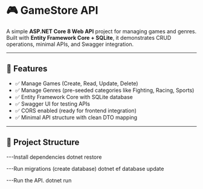 # 🎮 GameStore API

A simple **ASP.NET Core 8 Web API** project for managing games and genres.  
Built with **Entity Framework Core + SQLite**, it demonstrates CRUD operations, minimal APIs, and Swagger integration.  

---

## 🚀 Features
- ✅ Manage Games (Create, Read, Update, Delete)  
- ✅ Manage Genres (pre-seeded categories like Fighting, Racing, Sports)  
- ✅ Entity Framework Core with SQLite database  
- ✅ Swagger UI for testing APIs  
- ✅ CORS enabled (ready for frontend integration)  
- ✅ Minimal API structure with clean DTO mapping  

---

## 📂 Project Structure


---Install dependencies
dotnet restore

---Run migrations (create database)
dotnet ef database update


---Run the API.
dotnet run
